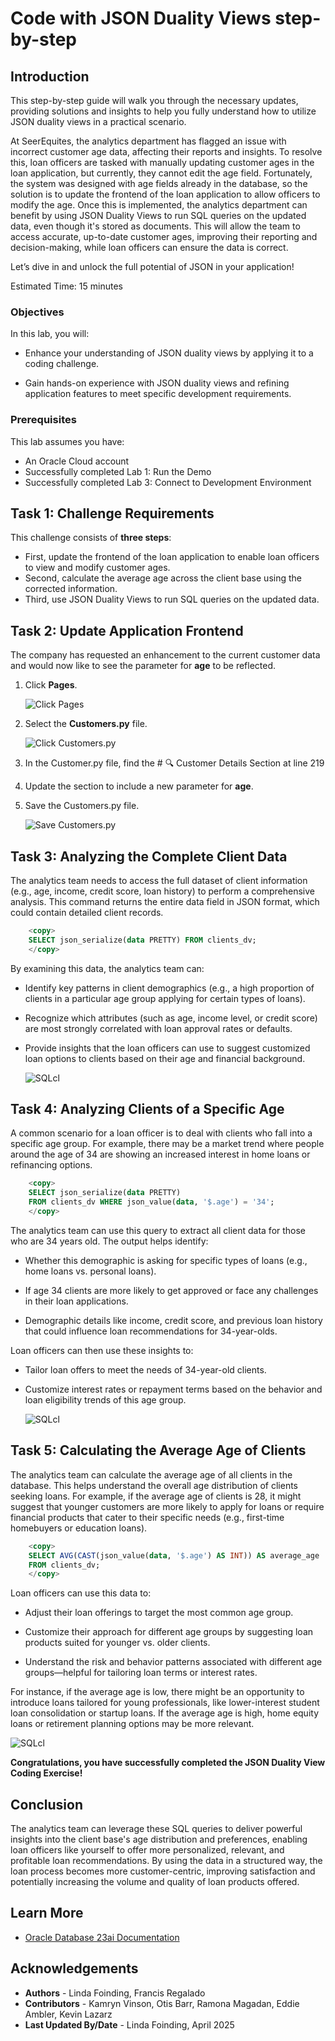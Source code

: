 # Code with JSON Duality Views step-by-step

## Introduction

This step-by-step guide will walk you through the necessary updates, providing solutions and insights to help you fully understand how to utilize JSON duality views in a practical scenario. 

At SeerEquites, the analytics department has flagged an issue with incorrect customer age data, affecting their reports and insights. To resolve this, loan officers are tasked with manually updating customer ages in the loan application, but currently, they cannot edit the age field. Fortunately, the system was designed with age fields already in the database, so the solution is to update the frontend of the loan application to allow officers to modify the age. Once this is implemented, the analytics department can benefit by using JSON Duality Views to run SQL queries on the updated data, even though it's stored as documents. This will allow the team to access accurate, up-to-date customer ages, improving their reporting and decision-making, while loan officers can ensure the data is correct.

Let’s dive in and unlock the full potential of JSON in your application!

Estimated Time: 15 minutes

### Objectives

In this lab, you will:

* Enhance your understanding of JSON duality views by applying it to a coding challenge.

* Gain hands-on experience with JSON duality views and refining application features to meet specific development requirements.

### Prerequisites

This lab assumes you have:
* An Oracle Cloud account
* Successfully completed Lab 1: Run the Demo
* Successfully completed Lab 3: Connect to Development Environment

## Task 1: Challenge Requirements 

This challenge consists of **three steps**: 

* First, update the frontend of the loan application to enable loan officers to view and modify customer ages. 
* Second, calculate the average age across the client base using the corrected information.
* Third, use JSON Duality Views to run SQL queries on the updated data.

## Task 2: Update Application Frontend

The company has requested an enhancement to the current customer data and would now like to see the parameter for **age** to be reflected.

1. Click **Pages**.

    ![Click Pages](./images/click-pages.png " ")

2. Select the **Customers.py** file.

    ![Click Customers.py](./images/customers-py.png " ")

3. In the Customer.py file, find the # 🔍 Customer Details Section at line 219

4. Update the section to include a new parameter for **age**.

5. Save the Customers.py file.

    ![Save Customers.py](./images/save-customers-py.png " ")

## Task 3: Analyzing the Complete Client Data 

The analytics team needs to access the full dataset of client information (e.g., age, income, credit score, loan history) to perform a comprehensive analysis. This command returns the entire data field in JSON format, which could contain detailed client records.

````sql
    <copy>
    SELECT json_serialize(data PRETTY) FROM clients_dv;
    </copy>
````

By examining this data, the analytics team can:

* Identify key patterns in client demographics (e.g., a high proportion of clients in a particular age group applying for certain types of loans).

* Recognize which attributes (such as age, income level, or credit score) are most strongly correlated with loan approval rates or defaults.

* Provide insights that the loan officers can use to suggest customized loan options to clients based on their age and financial background.

    ![SQLcl](./images/all-customers.png " ")

## Task 4: Analyzing Clients of a Specific Age

A common scenario for a loan officer is to deal with clients who fall into a specific age group. For example, there may be a market trend where people around the age of 34 are showing an increased interest in home loans or refinancing options.

````sql
    <copy>
    SELECT json_serialize(data PRETTY)
    FROM clients_dv WHERE json_value(data, '$.age') = '34';
    </copy>
````

The analytics team can use this query to extract all client data for those who are 34 years old. The output helps identify:

* Whether this demographic is asking for specific types of loans (e.g., home loans vs. personal loans).

* If age 34 clients are more likely to get approved or face any challenges in their loan applications.

* Demographic details like income, credit score, and previous loan history that could influence loan recommendations for 34-year-olds.

Loan officers can then use these insights to:

* Tailor loan offers to meet the needs of 34-year-old clients. 

* Customize interest rates or repayment terms based on the behavior and loan eligibility trends of this age group.

    ![SQLcl](./images/specific-age.png " ")

## Task 5: Calculating the Average Age of Clients

The analytics team can calculate the average age of all clients in the database. This helps understand the overall age distribution of clients seeking loans. For example, if the average age of clients is 28, it might suggest that younger customers are more likely to apply for loans or require financial products that cater to their specific needs (e.g., first-time homebuyers or education loans).

````sql
    <copy>
    SELECT AVG(CAST(json_value(data, '$.age') AS INT)) AS average_age
    FROM clients_dv;
    </copy>
````

Loan officers can use this data to:

* Adjust their loan offerings to target the most common age group.

* Customize their approach for different age groups by suggesting loan products suited for younger vs. older clients.

* Understand the risk and behavior patterns associated with different age groups—helpful for tailoring loan terms or interest rates.

For instance, if the average age is low, there might be an opportunity to introduce loans tailored for young professionals, like lower-interest student loan consolidation or startup loans. If the average age is high, home equity loans or retirement planning options may be more relevant.

![SQLcl](./images/average-age.png " ")

**Congratulations, you have successfully completed the JSON Duality View Coding Exercise!**

## Conclusion
The analytics team can leverage these SQL queries to deliver powerful insights into the client base's age distribution and preferences, enabling loan officers like yourself to offer more personalized, relevant, and profitable loan recommendations. By using the data in a structured way, the loan process becomes more customer-centric, improving satisfaction and potentially increasing the volume and quality of loan products offered.

## Learn More

* [Oracle Database 23ai Documentation](https://docs.oracle.com/en/database/oracle/oracle-database/23/)

## Acknowledgements
* **Authors** - Linda Foinding, Francis Regalado
* **Contributors** - Kamryn Vinson, Otis Barr, Ramona Magadan, Eddie Ambler, Kevin Lazarz
* **Last Updated By/Date** - Linda Foinding, April 2025
